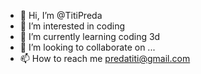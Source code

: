 - 👋 Hi, I’m @TitiPreda
- 👀 I’m interested in coding
- 🌱 I’m currently learning coding 3d
- 💞️ I’m looking to collaborate on ...
- 📫 How to reach me predatiti@gmail.com

<!---
TitiPreda/TitiPreda is a ✨ special ✨ repository because its `README.md` (this file) appears on your GitHub profile.
You can click the Preview link to take a look at your changes.
--->
